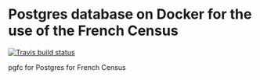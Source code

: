 # Postgres database on Docker for the use of the French Census

<!-- badges: start -->
[![Travis build status](https://travis-ci.com/pierre-lamarche/pgrp.svg?branch=master)](https://travis-ci.com/pierre-lamarche/pgrp)
<!-- badges: end -->

pgfc for Postgres for French Census
